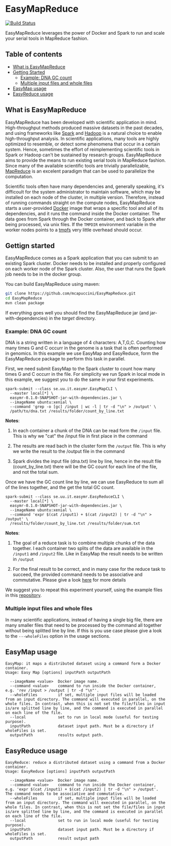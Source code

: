 # EasyMapReduce

[![Build Status](https://travis-ci.org/mcapuccini/EasyMapReduce.svg?branch=master)](https://travis-ci.org/mcapuccini/EasyMapReduce)

EasyMapReduce leverages the power of Docker and Spark to run and scale your serial tools in MapReduce fashion.

## Table of contents
- [What is EasyMapReduce](#what-is-easymapreduce)
- [Getting Started](#gettign-started)
  - [Example: DNA GC count](#example-dna-gc-count)
  - [Multiple input files and whole files](#multiple-input-files-and-whole-files)
- [EasyMap usage](#easymap-usage)
- [EasyReduce usage](#easyreduce-usage)

## What is EasyMapReduce

EasyMapReduce has been developed with scientific application in mind. High-throughput methods produced massive datasets in the past decades, and using frameworks like [Spark](http://spark.apache.org/) and [Hadoop](https://hadoop.apache.org/) is a natural choice to enable high-throughput analysis. In scientific applications, many tools are highly optimized to resemble, or detect some phenomena that occur in a certain system. Hence, sometimes the effort of reimplementing scientific tools in Spark or Hadoop can't be sustained by research groups. EasyMapReduce aims to provide the means to run existing serial tools in MapReduce fashion. Since many of the available scientific tools are trivially parallelizable, [MapReduce](http://research.google.com/archive/mapreduce.html) is an excelent paradigm that can be used to parallelize the computation.

Scientific tools often have many dependencies and, generally speaking, it's difficoult for the system administrator to maintain   software, which may be installed on each node of the cluster, in multiple version. Therefore, instead of running commands straight on the compute nodes, EasyMapReduce starts a user-provided [Docker](https://www.docker.com/) image that wraps a specific tool and all of its dependencies, and it runs the command inside the Docker container. The data goes from Spark through the Docker container, and back to Spark after being processed, via unix files. If the `TMPDIR` environment variable in the worker nodes points to a [tmpfs](https://en.wikipedia.org/wiki/Tmpfs) very little overhead should occur. 

## Gettign started
EasyMapReduce comes as a Spark application that you can submit to an existing Spark cluster. Docker needs to be installed and properly configured on each worker node of the Spark cluster. Also, the user that runs the Spark job needs to be in the docker group.  

You can build EasyMapReduce using maven:

```bash
git clone https://github.com/mcapuccini/EasyMapReduce.git
cd EasyMapReduce
mvn clean package
```

If everything goes well you should find the EasyMapReduce jar (and jar-with-dependencies) in the *target* directory.

### Example: DNA GC count
DNA is a string written in a language of 4 characters: A,T,G,C. Counting how many times G and C occurr in the genome is a task that is often performed in genomics. In this example we use EasyMap and EasyReduce, form the EasyMapReduce package to perform this task in parallel. 

First, we need submit EasyMap to the Spark cluster to count how many times G and C occurr in the file. For simplicity we run Spark in local mode in this example, we suggest you to do the same in your first experiments. 

```
spark-submit --class se.uu.it.easymr.EasyMapCLI \ 
  --master local[*] \
  easymr-0.1.0-SNAPSHOT-jar-with-dependencies.jar \
  --imageName ubuntu:xenial \
  --command 'grep -o [gc] /input | wc -l | tr -d "\n" > /output' \
  /path/to/dna.txt /results/folder/count_by_line.txt
```

**Notes**: 

1. In each container a chunk of the DNA can be read form the `/input` file. This is why we "cat" the /input file in first place in the command

2. The results are read bach in the cluster form the `/output` file. This is why we write the result to the /output file in the command

3. Spark divides the input file (dna.txt) line by line, hence in the result file (count_by_line.txt) there will be the GC count for each line of the file, and not the total sum.

Once we have the GC count line by line, we can use EasyReduce to sum all of the lines together, and the get the total GC count.

```
spark-submit --class se.uu.it.easymr.EasyReduceCLI \
  --master local[*] \
  easymr-0.1.0-SNAPSHOT-jar-with-dependencies.jar \
  --imageName ubuntu:xenial \
  --command 'expr $(cat /input1) + $(cat /input2) | tr -d "\n" > /output' \
  /results/folder/count_by_line.txt /results/folder/sum.txt
```

**Notes**: 

1. The goal of a reduce task is to combine multiple chunks of the data together. I each container two splits of the data are available in the `/input1` and `/input2` file. Like in EasyMap the result needs to be written in `/output`

2. For the final result to be correct, and in many case for the reduce task to succeed, the provided command needs to be associative and commutative. Please give a look [here](http://stackoverflow.com/questions/329423/parallelizing-the-reduce-in-mapreduce) for more details

We suggest you to repeat this experiment yourself, using the example files in this [repository](https://github.com/mcapuccini/EasyMapReduce/tree/master/src/test/resources/se/uu/farmbio/easymr/dna).

### Multiple input files and whole files
In many scientific applications, instead of having a single big file, there are many smaller files that need to be processed by the command all together without being splitted line by line. If this is you use case please give a look to the `---wholeFiles` option in the usage sections. 

## EasyMap usage
```
EasyMap: it maps a distributed dataset using a command form a Docker container.
Usage: Easy Map [options] inputPath outputPath

  --imageName <value>  Docker image name.
  --command <value>    command to run inside the Docker container, e.g. 'rev /input > /output | tr -d "\n"'.
  --wholeFiles         if set, multiple input files will be loaded from an input directory. The command will executed in parallel, on the whole files. In contrast, when this is not set the file/files in input is/are splitted line by line, and the command is executed in parallel on each line of the file.
  --local              set to run in local mode (useful for testing purpose).
  inputPath            dataset input path. Must be a directory if wholeFiles is set.
  outputPath           results output path.
```

## EasyReduce usage
```
EasyReduce: reduce a distributed dataset using a command from a Docker container.
Usage: EasyReduce [options] inputPath outputPath

  --imageName <value>  Docker image name.
  --command <value>    command to run inside the Docker container, e.g. 'expr $(cat /input1) + $(cat /input2) | tr -d "\n" > /output'. The command needs to be associative and commutative.
  --wholeFiles         if set, multiple input files will be loaded from an input directory. The command will executed in parallel, on the whole files. In contrast, when this is not set the file/files in input is/are splitted line by line, and the command is executed in parallel on each line of the file.
  --local              set to run in local mode (useful for testing purpose).
  inputPath            dataset input path. Must be a directory if wholeFiles is set.
  outputPath           result output path
```
